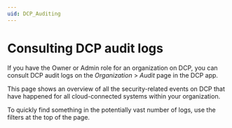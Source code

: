 ```yaml
---
uid: DCP_Auditing
---
```


# Consulting DCP audit logs

If you have the Owner or Admin role for an organization on DCP, you can consult DCP audit logs on the *Organization* > *Audit* page in the DCP app.

This page shows an overview of all the security-related events on DCP that have happened for all cloud-connected systems within your organization.

To quickly find something in the potentially vast number of logs, use the filters at the top of the page.
